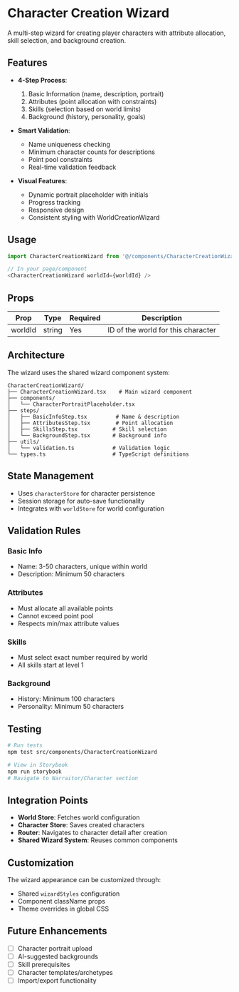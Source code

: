 # Character Creation Wizard

A multi-step wizard for creating player characters with attribute allocation, skill selection, and background creation.

## Features

- **4-Step Process**:
  1. Basic Information (name, description, portrait)
  2. Attributes (point allocation with constraints)
  3. Skills (selection based on world limits)
  4. Background (history, personality, goals)

- **Smart Validation**:
  - Name uniqueness checking
  - Minimum character counts for descriptions
  - Point pool constraints
  - Real-time validation feedback

- **Visual Features**:
  - Dynamic portrait placeholder with initials
  - Progress tracking
  - Responsive design
  - Consistent styling with WorldCreationWizard

## Usage

```typescript
import CharacterCreationWizard from '@/components/CharacterCreationWizard';

// In your page/component
<CharacterCreationWizard worldId={worldId} />
```

## Props

| Prop | Type | Required | Description |
|------|------|----------|-------------|
| worldId | string | Yes | ID of the world for this character |

## Architecture

The wizard uses the shared wizard component system:

```
CharacterCreationWizard/
├── CharacterCreationWizard.tsx    # Main wizard component
├── components/
│   └── CharacterPortraitPlaceholder.tsx
├── steps/
│   ├── BasicInfoStep.tsx         # Name & description
│   ├── AttributesStep.tsx        # Point allocation
│   ├── SkillsStep.tsx           # Skill selection
│   └── BackgroundStep.tsx       # Background info
├── utils/
│   └── validation.ts            # Validation logic
└── types.ts                     # TypeScript definitions
```

## State Management

- Uses `characterStore` for character persistence
- Session storage for auto-save functionality
- Integrates with `worldStore` for world configuration

## Validation Rules

### Basic Info
- Name: 3-50 characters, unique within world
- Description: Minimum 50 characters

### Attributes
- Must allocate all available points
- Cannot exceed point pool
- Respects min/max attribute values

### Skills
- Must select exact number required by world
- All skills start at level 1

### Background
- History: Minimum 100 characters
- Personality: Minimum 50 characters

## Testing

```bash
# Run tests
npm test src/components/CharacterCreationWizard

# View in Storybook
npm run storybook
# Navigate to Narraitor/Character section
```

## Integration Points

- **World Store**: Fetches world configuration
- **Character Store**: Saves created characters
- **Router**: Navigates to character detail after creation
- **Shared Wizard System**: Reuses common components

## Customization

The wizard appearance can be customized through:
- Shared `wizardStyles` configuration
- Component className props
- Theme overrides in global CSS

## Future Enhancements

- [ ] Character portrait upload
- [ ] AI-suggested backgrounds
- [ ] Skill prerequisites
- [ ] Character templates/archetypes
- [ ] Import/export functionality